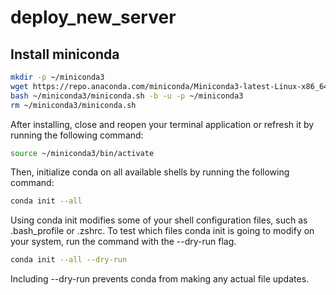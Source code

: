 # deploy_new_server

## Install miniconda
``` bash
mkdir -p ~/miniconda3
wget https://repo.anaconda.com/miniconda/Miniconda3-latest-Linux-x86_64.sh -O ~/miniconda3/miniconda.sh
bash ~/miniconda3/miniconda.sh -b -u -p ~/miniconda3
rm ~/miniconda3/miniconda.sh
```


After installing, close and reopen your terminal application or refresh it by running the following command:
``` bash
source ~/miniconda3/bin/activate
```
Then, initialize conda on all available shells by running the following command:
``` bash
conda init --all
```
Using conda init modifies some of your shell configuration files, such as .bash_profile or .zshrc. To test which files conda init is going to modify on your system, run the command with the --dry-run flag.
``` bash
conda init --all --dry-run
```
Including --dry-run prevents conda from making any actual file updates.